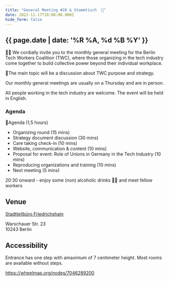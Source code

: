 ```yaml
---
title: "General Meeting #28 & Stammtisch  🍻"
date: 2022-11-17T18:00:00.000Z
hide_form: false
---
```

## {{ page.date | date: '%R %A, %d %B %Y' }}

🧚‍♂️ We cordially invite you to the monthly general meeting for the Berlin Tech Workers Coalition (TWC), where those organizing in the tech industry come together to build collective power beyond their individual workplace.

💫The main topic will be a discussion about TWC purpose and strategy.

Our monthly general meetings are usually on a Thursday and are in person. 

All people working in the tech industry are welcome. The event will be held in English.

### Agenda

📝Agenda (1,5 hours)

* Organizing round (15 mins)
* Strategy document discussion (30 mins)
* Care taking check-in (10 mins)
* Website, communication & content (10 mins)
* Proposal for event: Role of Unions in Germany in the Tech Industry (10 mins)
* Reproducing organizations and training (10 mins)
* Next meeting (5 mins)

20:30 onward - enjoy some (non) alcoholic drinks 🍻🥤 and meet fellow workers

## Venue

[Stadtteilbüro Friedrichshain](https://goo.gl/maps/MNnmsZf3EnzoqJ6q6)

Warschauer Str. 23\
10243 Berlin

## Accessibility

Entrance has one step with amaximum of 7 centimeter height. Most rooms are available without steps.

<https://wheelmap.org/nodes/7046289200>